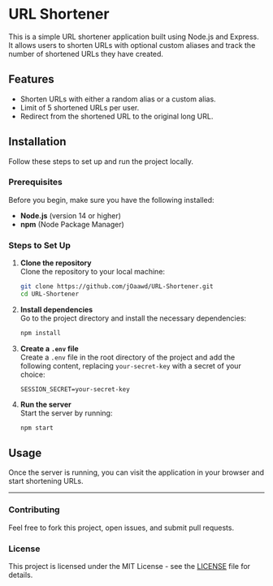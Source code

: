 
# URL Shortener

This is a simple URL shortener application built using Node.js and Express. It allows users to shorten URLs with optional custom aliases and track the number of shortened URLs they have created.

## Features
- Shorten URLs with either a random alias or a custom alias.
- Limit of 5 shortened URLs per user.
- Redirect from the shortened URL to the original long URL.

## Installation

Follow these steps to set up and run the project locally.

### Prerequisites
Before you begin, make sure you have the following installed:
- **Node.js** (version 14 or higher)
- **npm** (Node Package Manager)

### Steps to Set Up

1. **Clone the repository**  
   Clone the repository to your local machine:

   ```bash
   git clone https://github.com/jOaawd/URL-Shortener.git
   cd URL-Shortener
   ```

2. **Install dependencies**  
   Go to the project directory and install the necessary dependencies:

   ```bash
   npm install
   ```

3. **Create a `.env` file**  
   Create a `.env` file in the root directory of the project and add the following content, replacing `your-secret-key` with a secret of your choice:

   ```
   SESSION_SECRET=your-secret-key
   ```

4. **Run the server**  
   Start the server by running:

   ```bash
   npm start
   ```

## Usage
Once the server is running, you can visit the application in your browser and start shortening URLs.

---

### Contributing

Feel free to fork this project, open issues, and submit pull requests.

### License

This project is licensed under the MIT License - see the [LICENSE](LICENSE) file for details.
